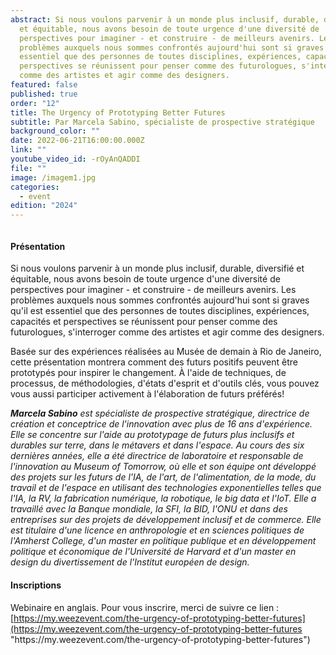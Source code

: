 ```yaml
---
abstract: Si nous voulons parvenir à un monde plus inclusif, durable, diversifié
  et équitable, nous avons besoin de toute urgence d'une diversité de
  perspectives pour imaginer - et construire - de meilleurs avenirs. Les
  problèmes auxquels nous sommes confrontés aujourd'hui sont si graves qu'il est
  essentiel que des personnes de toutes disciplines, expériences, capacités et
  perspectives se réunissent pour penser comme des futurologues, s'interroger
  comme des artistes et agir comme des designers.
featured: false
published: true
order: "12"
title: The Urgency of Prototyping Better Futures
subtitle: Par Marcela Sabino, spécialiste de prospective stratégique
background_color: ""
date: 2022-06-21T16:00:00.000Z
link: ""
youtube_video_id: -rOyAnQADDI
file: ""
image: /imagem1.jpg
categories:
  - event
edition: "2024"
---
```

![]()

#### Présentation

Si nous voulons parvenir à un monde plus inclusif, durable, diversifié et équitable, nous avons besoin de toute urgence d'une diversité de perspectives pour imaginer - et construire - de meilleurs avenirs. Les problèmes auxquels nous sommes confrontés aujourd'hui sont si graves qu'il est essentiel que des personnes de toutes disciplines, expériences, capacités et perspectives se réunissent pour penser comme des futurologues, s'interroger comme des artistes et agir comme des designers.

Basée sur des expériences réalisées au Musée de demain à Rio de Janeiro, cette présentation montrera comment des futurs positifs peuvent être prototypés pour inspirer le changement. À l'aide de techniques, de processus, de méthodologies, d'états d'esprit et d'outils clés, vous pouvez vous aussi participer activement à l'élaboration de futurs préférés!

***Marcela Sabino*** *est spécialiste de prospective stratégique, directrice de création et conceptrice de l'innovation avec plus de 16 ans d'expérience. Elle se concentre sur l'aide au prototypage de futurs plus inclusifs et durables sur terre, dans le métavers et dans l'espace. Au cours des six dernières années, elle a été directrice de laboratoire et responsable de l'innovation au Museum of Tomorrow, où elle et son équipe ont développé des projets sur les futurs de l'IA, de l'art, de l'alimentation, de la mode, du travail et de l'espace en utilisant des technologies exponentielles telles que l'IA, la RV, la fabrication numérique, la robotique, le big data et l'IoT. Elle a travaillé avec la Banque mondiale, la SFI, la BID, l'ONU et dans des entreprises sur des projets de développement inclusif et de commerce. Elle est titulaire d'une licence en anthropologie et en sciences politiques de l'Amherst College, d'un master en politique publique et en développement politique et économique de l'Université de Harvard et d'un master en design du divertissement de l'Institut européen de design.*

#### Inscriptions

Webinaire en anglais. Pour vous inscrire, merci de suivre ce lien : [https://my.weezevent.com/the-urgency-of-prototyping-better-futures](https://my.weezevent.com/the-urgency-of-prototyping-better-futures "https\://my.weezevent.com/the-urgency-of-prototyping-better-futures")
